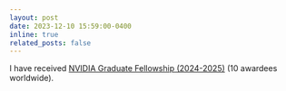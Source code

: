 ```yaml
---
layout: post
date: 2023-12-10 15:59:00-0400
inline: true
related_posts: false
---
```


I have received [NVIDIA Graduate Fellowship (2024-2025)](https://blogs.nvidia.com/blog/graduate-research-fellowships-for-2024/) (10 awardees worldwide).
